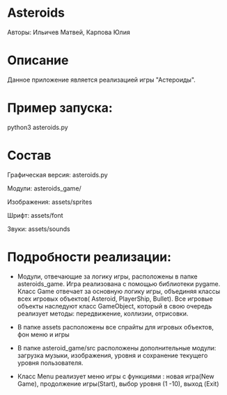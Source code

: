 # Asteroids


Авторы: Ильичев Матвей, Карпова Юлия


# Описание

Данное приложение является реализацией игры "Астероиды".

# Пример запуска:
 
python3 asteroids.py

# Состав

Графическая версия: asteroids.py

Модули: asteroids_game/

Изображения: assets/sprites

Шрифт: assets/font

Звуки: assets/sounds


# Подробности реализации:

- Модули, отвечающие за логику игры, расположены в папке asteroids_game. Игра реализована с помощью библиотеки pygame. Класс Game отвечает за основную логику игры, объединяя классы всех игровых объектов( Asteroid, PlayerShip, Bullet). Все игровые объекты наследуют класс GameObject, который в свою очередь реализует методы: передвижение, коллизии, отрисовки.

- В папке assets расположены все спрайты для игровых объектов, фон меню и игры

- В папке asteroid_game/src расположены дополнительные модули: загрузка музыки, изображения, уровня и сохранение текущего уровня пользователя.

- Класс Menu реализует меню игры с функциями : новая игра(New Game), продолжение игры(Start), выбор уровня (1 -10), выход (Exit)

